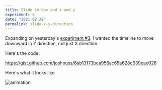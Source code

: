 ```yaml
---
title: Slide in box and x and y
experiment: 5
date: "2021-02-28"
permalink: slide-x-y-direction
---
```


Expanding on yesterday's [experiment #3](/posts/animated-timeline). I wanted the timeline to move downward in Y direction, not just X direction.

Here's the code:

https://gist.github.com/joshnuss/6ab13173bea956ac65a628c639eae026

Here's what it looks like

![animation](/images/slides-with-x-y-movement.gif)
